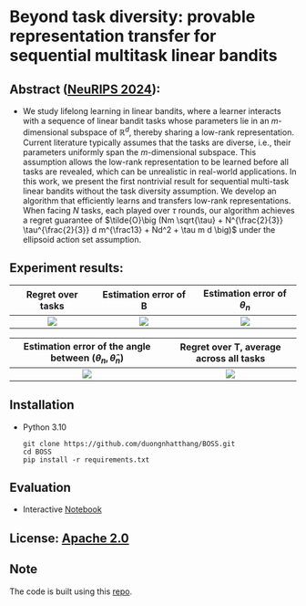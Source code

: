 # Beyond task diversity: provable representation transfer for sequential multitask linear bandits

## Abstract ([NeuRIPS 2024](https://neurips.cc/virtual/2024/poster/96798)):
- We study lifelong learning in linear bandits, where a learner interacts with a sequence of linear bandit tasks whose parameters lie in an $m$-dimensional subspace of $\mathbb{R}^d$, thereby sharing a low-rank representation. Current literature typically assumes that the tasks are diverse, i.e., their parameters uniformly span the $m$-dimensional subspace. This assumption allows the low-rank representation to be learned before all tasks are revealed, which can be unrealistic in real-world applications. In this work, we present the first nontrivial result for sequential multi-task linear bandits without the task diversity assumption. We develop an algorithm that efficiently learns and transfers low-rank representations. When facing $N$ tasks, each played over $\tau$ rounds, our algorithm achieves a regret guarantee of $\tilde{O}\big (Nm \sqrt{\tau} + N^{\frac{2}{3}} \tau^{\frac{2}{3}} d m^{\frac13} + Nd^2 + \tau m d \big)$ under the ellipsoid action set assumption.

## Experiment results:

**Regret over tasks**             |  **Estimation error of B** | **Estimation error of $\theta_n$**
:-------------------------:|:-------------------------:|:-------------------------:
![](https://github.com/duongnhatthang/Serena/blob/main/figures/new_reg.png)  |  ![](https://github.com/duongnhatthang/Serena/blob/main/figures/new_B.png) |  ![](https://github.com/duongnhatthang/Serena/blob/main/figures/new_theta_smooth.png)

**Estimation error of the angle between $(\theta_n, \hat{\theta}_n)$**             |  **Regret over T, average across all tasks**
:-------------------------:|:-------------------------:
![](https://github.com/duongnhatthang/Serena/blob/main/figures/new_angle_smooth.png)  |  ![](https://github.com/duongnhatthang/Serena/blob/main/figures/new_reg_T.png)


## Installation 
 -  Python 3.10

    ```
    git clone https://github.com/duongnhatthang/BOSS.git
    cd BOSS
    pip install -r requirements.txt
    ```

## Evaluation 
 -  Interactive [Notebook](https://github.com/duongnhatthang/BOSS/blob/main/exp.ipynb)

## License: [Apache 2.0](https://github.com/duongnhatthang/meta-bandit/blob/main/LICENSE)

## Note

The code is built using this [repo](https://github.com/oh-lab/LinearBandit/tree/main).
